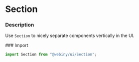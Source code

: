 # Section

### Description

Use `Section` to nicely separate components vertically in the UI.

### Import

```js
import Section from "@webiny/ui/Section";
```
